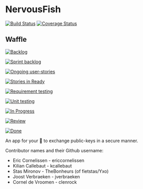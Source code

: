 # NervousFish
[![Build Status](https://travis-ci.org/ericcornelissen/NervousFish.svg?branch=develop)](https://travis-ci.org/ericcornelissen/NervousFish)
[![Coverage Status](https://coveralls.io/repos/github/ericcornelissen/NervousFish/badge.svg?branch=master)](https://coveralls.io/github/ericcornelissen/NervousFish?branch=master)

## Waffle
[![Backlog](https://badge.waffle.io/ericcornelissen/nervousfish.png?label=backlog&title=Backlog)](http://waffle.io/ericcornelissen/nervousfish)

[![Sprint backlog](https://badge.waffle.io/ericcornelissen/nervousfish.png?label=this%20weekg&title=Sprint%20backlog)](http://waffle.io/ericcornelissen/nervousfish)

[![Ongoing user-stories](https://badge.waffle.io/ericcornelissen/nervousfish.png?label=ongoing%20user%20stories&title=Ongoing%20user-stories)](http://waffle.io/ericcornelissen/nervousfish)

[![Stories in Ready](https://badge.waffle.io/ericcornelissen/nervousfish.png?label=ready&title=Ready)](http://waffle.io/ericcornelissen/nervousfish)

[![Requirement testing](https://badge.waffle.io/ericcornelissen/nervousfish.png?label=requirement%20testing&title=Requirement%20testing)](http://waffle.io/ericcornelissen/nervousfish)

[![Unit testing](https://badge.waffle.io/ericcornelissen/nervousfish.png?label=unit%20testing&title=Unit%20testing)](http://waffle.io/ericcornelissen/nervousfish)

[![In Progress](https://badge.waffle.io/ericcornelissen/nervousfish.png?label=in%20progress&title=In%20Progress)](http://waffle.io/ericcornelissen/nervousfish)

[![Review](https://badge.waffle.io/ericcornelissen/nervousfish.png?label=review&title=Review)](http://waffle.io/ericcornelissen/nervousfish)

[![Done](https://badge.waffle.io/ericcornelissen/nervousfish.png?label=done&title=Done)](http://waffle.io/ericcornelissen/nervousfish)

An app for your :iphone: to exchange public-keys in a secure manner.

Contributor names and their Github username:

* Eric Cornelissen - ericcornelissen
* Kilian Callebaut - kcallebaut
* Stas Mironov - TheBonheurs (of fietstas/Yxo)
* Joost Verbraeken - jverbraeken
* Cornel de Vroomen - clenrock
